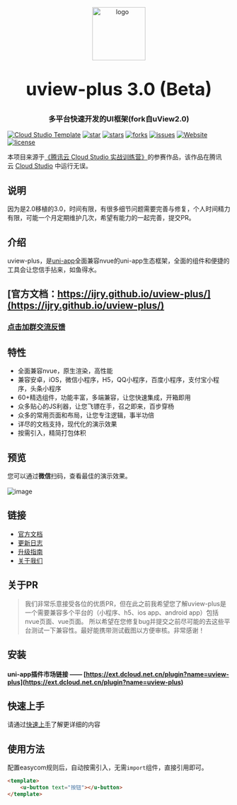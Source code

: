 <p align="center">
    <img alt="logo" src="https://uviewui.com/common/logo.png" width="120" height="120" style="margin-bottom: 10px;">
</p>

<h3 align="center" style="margin: 30px 0 30px;font-weight: bold;font-size:40px;">uview-plus 3.0 (Beta)</h3>
<h3 align="center">多平台快速开发的UI框架(fork自uView2.0)</h3>

[![Cloud Studio Template](https://cs-res.codehub.cn/common/assets/icon-badge.svg)](https://cloudstudio.net/templates/3802ynh0pvk)
[![star](https://gitee.com/uiadmin/uview-plus/badge/star.svg?theme=gvp)](https://gitee.com/uiadmin/uview-plus/stargazers)
[![stars](https://img.shields.io/github/stars/ijry/uview-plus?style=flat-square&logo=GitHub)](https://github.com/ijry/uview-plus)
[![forks](https://img.shields.io/github/forks/ijry/uview-plus?style=flat-square&logo=GitHub)](https://github.com/ijry/uview-plus)
[![issues](https://img.shields.io/github/issues/ijry/uview-plus?style=flat-square&logo=GitHub)](https://github.com/ijry/uview-plus/issues)
[![Website](https://img.shields.io/badge/uview-plus-blue?style=flat-square)](https://ijry.github.io/uview-plus/)
[![license](https://img.shields.io/github/license/ijry/uview-plus?style=flat-square)](https://en.wikipedia.org/wiki/MIT_License)
<!-- [![release](https://img.shields.io/github/v/release/ijry/uview-plus?style=flat-square)](https://github.com/ijry/uview-plus/releases) -->

本项目来源于[《腾讯云 Cloud Studio 实战训练营》](https://marketing.csdn.net/p/06a21ca7f4a1843512fa8f8c40a16635)的参赛作品，该作品在腾讯云 [Cloud Studio](https://www.cloudstudio.net/?utm=csdn) 中运行无误。

## 说明

因为是2.0移植的3.0，时间有限，有很多细节问题需要完善与修复，个人时间精力有限，可能一个月定期维护几次，希望有能力的一起完善，提交PR。

## 介绍

uview-plus，是[uni-app](https://uniapp.dcloud.io/)全面兼容nvue的uni-app生态框架，全面的组件和便捷的工具会让您信手拈来，如鱼得水。

## [官方文档：https://ijry.github.io/uview-plus/](https://ijry.github.io/uview-plus/)

### [点击加群交流反馈](https://uiadmin.net/uview-plus/components/addQQGroup.html)

## 特性

- 全面兼容nvue，原生渲染，高性能
- 兼容安卓，iOS，微信小程序，H5，QQ小程序，百度小程序，支付宝小程序，头条小程序
- 60+精选组件，功能丰富，多端兼容，让您快速集成，开箱即用
- 众多贴心的JS利器，让您飞镖在手，召之即来，百步穿杨
- 众多的常用页面和布局，让您专注逻辑，事半功倍
- 详尽的文档支持，现代化的演示效果
- 按需引入，精简打包体积


## 预览

您可以通过**微信**扫码，查看最佳的演示效果。
<br>
<br>
![image](https://user-images.githubusercontent.com/3102798/197370341-2f5ca42c-7d8f-400a-bbc7-051500842fbf.png)


## 链接

- [官方文档](https://ijry.github.io/uview-plus/)
- [更新日志](https://ijry.github.io/uview-plus/components/changelog.html)
- [升级指南](https://ijry.github.io/uview-plus/components/changeGuide.html)
- [关于我们](https://ijry.github.io/uview-plus/cooperation/about.html)

## 关于PR

> 我们非常乐意接受各位的优质PR，但在此之前我希望您了解uview-plus是一个需要兼容多个平台的（小程序、h5、ios app、android app）包括nvue页面、vue页面。
> 所以希望在您修复bug并提交之前尽可能的去这些平台测试一下兼容性。最好能携带测试截图以方便审核。非常感谢！

## 安装

#### **uni-app插件市场链接** —— [https://ext.dcloud.net.cn/plugin?name=uview-plus](https://ext.dcloud.net.cn/plugin?name=uview-plus)

## 快速上手

请通过[快速上手](https://ijry.github.io/uview-plus/components/quickstart.html)了解更详细的内容

## 使用方法
配置easycom规则后，自动按需引入，无需`import`组件，直接引用即可。

```html
<template>
	<u-button text="按钮"></u-button>
</template>
```


